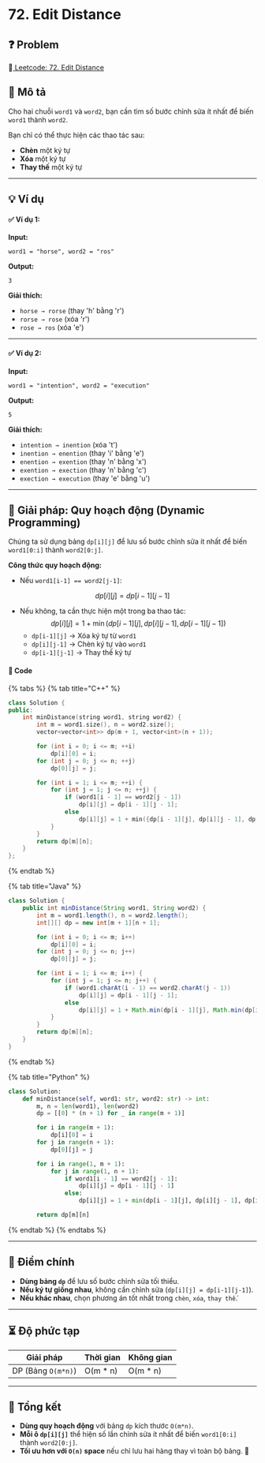 # 72. Edit Distance

## **❓ Problem**

🔗[ Leetcode: 72. Edit Distance](https://leetcode.com/problems/edit-distance)

## **📝 Mô tả**

Cho hai chuỗi `word1` và `word2`, bạn cần tìm số bước chỉnh sửa ít nhất để biến `word1` thành `word2`.

Bạn chỉ có thể thực hiện các thao tác sau:

* **Chèn** một ký tự
* **Xóa** một ký tự
* **Thay thế** một ký tự

***

## **💡 Ví dụ**

#### ✅ Ví dụ 1:

**Input:**

```plaintext
word1 = "horse", word2 = "ros"
```

**Output:**

```plaintext
3
```

**Giải thích:**

* `horse → rorse` (thay 'h' bằng 'r')
* `rorse → rose` (xóa 'r')
* `rose → ros` (xóa 'e')

***

#### ✅ Ví dụ 2:

**Input:**

```plaintext
word1 = "intention", word2 = "execution"
```

**Output:**

```plaintext
5
```

**Giải thích:**

* `intention → inention` (xóa 't')
* `inention → enention` (thay 'i' bằng 'e')
* `enention → exention` (thay 'n' bằng 'x')
* `exention → exection` (thay 'n' bằng 'c')
* `exection → execution` (thay 'e' bằng 'u')

***

## **🚀 Giải pháp: Quy hoạch động (Dynamic Programming)**

Chúng ta sử dụng bảng `dp[i][j]` để lưu số bước chỉnh sửa ít nhất để biến `word1[0:i]` thành `word2[0:j]`.

**Công thức quy hoạch động:**

* Nếu `word1[i-1] == word2[j-1]`:&#x20;

$$
dp[i][j] = dp[i-1][j-1]
$$

* Nếu không, ta cần thực hiện một trong ba thao tác: \
  $$dp[i][j] = 1 + \min(dp[i-1][j], dp[i][j-1], dp[i-1][j-1])$$
  * `dp[i-1][j]` → Xóa ký tự từ `word1`
  * `dp[i][j-1]` → Chèn ký tự vào `word1`
  * `dp[i-1][j-1]` → Thay thế ký tự

#### **📜 Code**

{% tabs %}
{% tab title="C++" %}
```cpp
class Solution {
public:
    int minDistance(string word1, string word2) {
        int m = word1.size(), n = word2.size();
        vector<vector<int>> dp(m + 1, vector<int>(n + 1));

        for (int i = 0; i <= m; ++i)
            dp[i][0] = i;
        for (int j = 0; j <= n; ++j)
            dp[0][j] = j;

        for (int i = 1; i <= m; ++i) {
            for (int j = 1; j <= n; ++j) {
                if (word1[i - 1] == word2[j - 1])
                    dp[i][j] = dp[i - 1][j - 1];
                else
                    dp[i][j] = 1 + min({dp[i - 1][j], dp[i][j - 1], dp[i - 1][j - 1]});
            }
        }
        return dp[m][n];
    }
};
```
{% endtab %}

{% tab title="Java" %}
```java
class Solution {
    public int minDistance(String word1, String word2) {
        int m = word1.length(), n = word2.length();
        int[][] dp = new int[m + 1][n + 1];

        for (int i = 0; i <= m; i++)
            dp[i][0] = i;
        for (int j = 0; j <= n; j++)
            dp[0][j] = j;

        for (int i = 1; i <= m; i++) {
            for (int j = 1; j <= n; j++) {
                if (word1.charAt(i - 1) == word2.charAt(j - 1))
                    dp[i][j] = dp[i - 1][j - 1];
                else
                    dp[i][j] = 1 + Math.min(dp[i - 1][j], Math.min(dp[i][j - 1], dp[i - 1][j - 1]));
            }
        }
        return dp[m][n];
    }
}
```
{% endtab %}

{% tab title="Python" %}
```python
class Solution:
    def minDistance(self, word1: str, word2: str) -> int:
        m, n = len(word1), len(word2)
        dp = [[0] * (n + 1) for _ in range(m + 1)]

        for i in range(m + 1):
            dp[i][0] = i
        for j in range(n + 1):
            dp[0][j] = j

        for i in range(1, m + 1):
            for j in range(1, n + 1):
                if word1[i - 1] == word2[j - 1]:
                    dp[i][j] = dp[i - 1][j - 1]
                else:
                    dp[i][j] = 1 + min(dp[i - 1][j], dp[i][j - 1], dp[i - 1][j - 1])

        return dp[m][n]
```
{% endtab %}
{% endtabs %}

***

## **🎯 Điểm chính**

* **Dùng bảng `dp`** để lưu số bước chỉnh sửa tối thiểu.
* **Nếu ký tự giống nhau**, không cần chỉnh sửa (`dp[i][j] = dp[i-1][j-1]`).
* **Nếu khác nhau**, chọn phương án tốt nhất trong `chèn`, `xóa`, `thay thế`.

***

## **⏳ Độ phức tạp**

| Giải pháp          | Thời gian | Không gian |
| ------------------ | --------- | ---------- |
| DP (Bảng `O(m*n)`) | O(m \* n) | O(m \* n)  |

***

## **📌 Tổng kết**

* **Dùng quy hoạch động** với bảng `dp` kích thước `O(m*n)`.
* **Mỗi ô `dp[i][j]`** thể hiện số lần chỉnh sửa ít nhất để biến `word1[0:i]` thành `word2[0:j]`.
* **Tối ưu hơn với `O(n)` space** nếu chỉ lưu hai hàng thay vì toàn bộ bảng. 🚀
